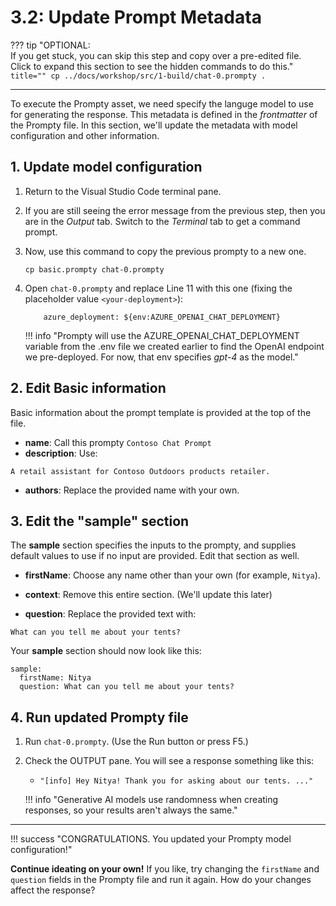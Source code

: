 # 3.2: Update Prompt Metadata

??? tip "OPTIONAL: <br/> If you get stuck, you can skip this step and copy over a pre-edited file. <br/> Click to expand this section to see the hidden commands to do this."
    ```  title=""
    cp ../docs/workshop/src/1-build/chat-0.prompty .
    ```

---

To execute the Prompty asset, we need specify the languge model to use for generating the response. This metadata is defined in the _frontmatter_ of the Prompty file. In this section, we'll update the metadata with model configuration and other information.

## 1. Update model configuration

1. Return to the Visual Studio Code terminal pane. 
1. If you are still seeing the error message from the previous step, then you are in the _Output_ tab. Switch to the _Terminal_ tab to get a command prompt.
1. Now, use this command to copy the previous prompty to a new one. 
    ```title=""
    cp basic.prompty chat-0.prompty
    ```

1. Open `chat-0.prompty` and replace Line 11 with this one (fixing the placeholder value `<your-deployment>`):
    ```title=""
        azure_deployment: ${env:AZURE_OPENAI_CHAT_DEPLOYMENT}
    ```

    !!! info "Prompty will use the AZURE_OPENAI_CHAT_DEPLOYMENT variable from the .env file we created earlier to find the OpenAI endpoint we pre-deployed. For now, that env specifies _gpt-4_ as the model."


## 2. Edit Basic information

Basic information about the prompt template is provided at the top of the file.

* **name**: Call this prompty `Contoso Chat Prompt`
* **description**: Use:
```
A retail assistant for Contoso Outdoors products retailer.
```
* **authors**: Replace the provided name with your own.

## 3. Edit the "sample" section

The **sample** section specifies the inputs to the prompty, and supplies default values to use if no input are provided. Edit that section as well.

* **firstName**: Choose any name other than your own (for example, `Nitya`).

* **context**: Remove this entire section. (We'll update this later)

* **question**: Replace the provided text with:
```
What can you tell me about your tents?
```

Your **sample** section should now look like this:
```
sample:
  firstName: Nitya
  question: What can you tell me about your tents?
```

## 4. Run updated Prompty file

1. Run `chat-0.prompty`. (Use the Run button or press F5.)

1. Check the OUTPUT pane. You will see a response something like this:
    - `"[info] Hey Nitya! Thank you for asking about our tents. ..."`

    !!! info "Generative AI models use randomness when creating responses, so your results aren't always the same." 


---

!!! success "CONGRATULATIONS. You updated your Prompty model configuration!"

**Continue ideating on your own!** If you like, try changing the `firstName` and `question` fields in the Prompty file and run it again. How do your changes affect the response?
